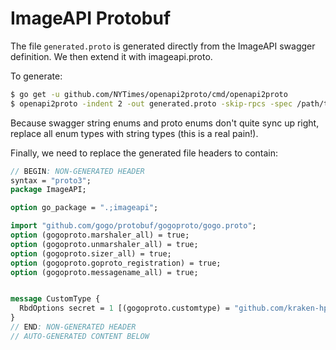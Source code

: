 # ImageAPI Protobuf

The file `generated.proto` is generated directly from the ImageAPI swagger definition.  We then extend it with imageapi.proto.

To generate:
```bash
$ go get -u github.com/NYTimes/openapi2proto/cmd/openapi2proto
$ openapi2proto -indent 2 -out generated.proto -skip-rpcs -spec /path/to/swagger.yaml
```

Because swagger string enums and proto enums don't quite sync up right, replace all enum types with string types (this is a real pain!).

Finally, we need to replace the generated file headers to contain:

```proto
// BEGIN: NON-GENERATED HEADER
syntax = "proto3";
package ImageAPI;

option go_package = ".;imageapi";

import "github.com/gogo/protobuf/gogoproto/gogo.proto";
option (gogoproto.marshaler_all) = true;
option (gogoproto.unmarshaler_all) = true;
option (gogoproto.sizer_all) = true;
option (gogoproto.goproto_registration) = true;
option (gogoproto.messagename_all) = true;


message CustomType {
  RbdOptions secret = 1 [(gogoproto.customtype) = "github.com/kraken-hpc/kraken-layercake/extensions/imageapi/customtypes.Secret"];
}
// END: NON-GENERATED HEADER
// AUTO-GENERATED CONTENT BELOW
```